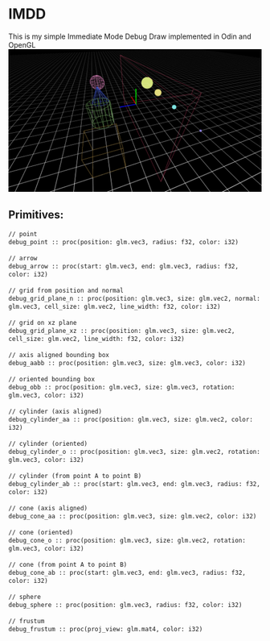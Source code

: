 # IMDD
This is my simple Immediate Mode Debug Draw implemented in Odin and OpenGL
![Preview](preview.png)
## Primitives:

    // point
    debug_point :: proc(position: glm.vec3, radius: f32, color: i32)

    // arrow
    debug_arrow :: proc(start: glm.vec3, end: glm.vec3, radius: f32, color: i32)

    // grid from position and normal
    debug_grid_plane_n :: proc(position: glm.vec3, size: glm.vec2, normal: glm.vec3, cell_size: glm.vec2, line_width: f32, color: i32)

    // grid on xz plane
    debug_grid_plane_xz :: proc(position: glm.vec3, size: glm.vec2, cell_size: glm.vec2, line_width: f32, color: i32)

    // axis aligned bounding box
    debug_aabb :: proc(position: glm.vec3, size: glm.vec3, color: i32)

    // oriented bounding box
    debug_obb :: proc(position: glm.vec3, size: glm.vec3, rotation: glm.vec3, color: i32)

    // cylinder (axis aligned)
    debug_cylinder_aa :: proc(position: glm.vec3, size: glm.vec2, color: i32) 

    // cylinder (oriented)
    debug_cylinder_o :: proc(position: glm.vec3, size: glm.vec2, rotation: glm.vec3, color: i32)

    // cylinder (from point A to point B)
    debug_cylinder_ab :: proc(start: glm.vec3, end: glm.vec3, radius: f32, color: i32)

    // cone (axis aligned)
    debug_cone_aa :: proc(position: glm.vec3, size: glm.vec2, color: i32)

    // cone (oriented)
    debug_cone_o :: proc(position: glm.vec3, size: glm.vec2, rotation: glm.vec3, color: i32)

    // cone (from point A to point B)
    debug_cone_ab :: proc(start: glm.vec3, end: glm.vec3, radius: f32, color: i32)

    // sphere
    debug_sphere :: proc(position: glm.vec3, radius: f32, color: i32)

    // frustum
    debug_frustum :: proc(proj_view: glm.mat4, color: i32)
